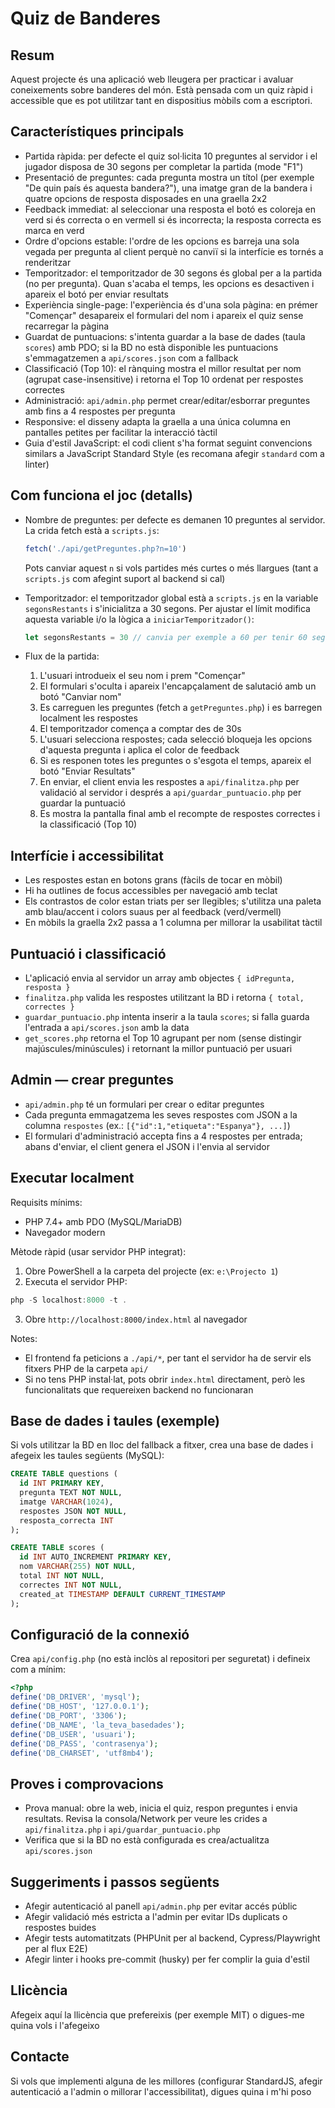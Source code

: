 # Quiz de Banderes

Resum
-----
Aquest projecte és una aplicació web lleugera per practicar i avaluar coneixements sobre banderes del món. Està pensada com un quiz ràpid i accessible que es pot utilitzar tant en dispositius mòbils com a escriptori.

Característiques principals
---------------------------
- Partida ràpida: per defecte el quiz sol·licita 10 preguntes al servidor i el jugador disposa de 30 segons per completar la partida (mode "F1")
- Presentació de preguntes: cada pregunta mostra un títol (per exemple "De quin país és aquesta bandera?"), una imatge gran de la bandera i quatre opcions de resposta disposades en una graella 2x2
- Feedback immediat: al seleccionar una resposta el botó es coloreja en verd si és correcta o en vermell si és incorrecta; la resposta correcta es marca en verd
- Ordre d'opcions estable: l'ordre de les opcions es barreja una sola vegada per pregunta al client perquè no canviï si la interfície es tornés a renderitzar
- Temporitzador: el temporitzador de 30 segons és global per a la partida (no per pregunta). Quan s'acaba el temps, les opcions es desactiven i apareix el botó per enviar resultats
- Experiència single-page: l'experiència és d'una sola pàgina: en prémer "Començar" desapareix el formulari del nom i apareix el quiz sense recarregar la pàgina
- Guardat de puntuacions: s'intenta guardar a la base de dades (taula `scores`) amb PDO; si la BD no està disponible les puntuacions s'emmagatzemen a `api/scores.json` com a fallback
- Classificació (Top 10): el rànquing mostra el millor resultat per nom (agrupat case-insensitive) i retorna el Top 10 ordenat per respostes correctes
- Administració: `api/admin.php` permet crear/editar/esborrar preguntes amb fins a 4 respostes per pregunta
- Responsive: el disseny adapta la graella a una única columna en pantalles petites per facilitar la interacció tàctil
- Guia d'estil JavaScript: el codi client s'ha format seguint convencions similars a JavaScript Standard Style (es recomana afegir `standard` com a linter)

Com funciona el joc (detalls)
-----------------------------
- Nombre de preguntes: per defecte es demanen 10 preguntes al servidor. La crida fetch està a `scripts.js`:

  ```js
  fetch('./api/getPreguntes.php?n=10')
  ```

  Pots canviar aquest `n` si vols partides més curtes o més llargues (tant a `scripts.js` com afegint suport al backend si cal)

- Temporitzador: el temporitzador global està a `scripts.js` en la variable `segonsRestants` i s'inicialitza a 30 segons. Per ajustar el límit modifica aquesta variable i/o la lògica a `iniciarTemporitzador()`:

  ```js
  let segonsRestants = 30 // canvia per exemple a 60 per tenir 60 segons
  ```

- Flux de la partida:
  1. L'usuari introdueix el seu nom i prem "Començar"
  2. El formulari s'oculta i apareix l'encapçalament de salutació amb un botó "Canviar nom"
  3. Es carreguen les preguntes (fetch a `getPreguntes.php`) i es barregen localment les respostes
  4. El temporitzador comença a comptar des de 30s
  5. L'usuari selecciona respostes; cada selecció bloqueja les opcions d'aquesta pregunta i aplica el color de feedback
  6. Si es responen totes les preguntes o s'esgota el temps, apareix el botó "Enviar Resultats"
  7. En enviar, el client envia les respostes a `api/finalitza.php` per validació al servidor i després a `api/guardar_puntuacio.php` per guardar la puntuació
  8. Es mostra la pantalla final amb el recompte de respostes correctes i la classificació (Top 10)

Interfície i accessibilitat
--------------------------
- Les respostes estan en botons grans (fàcils de tocar en mòbil)
- Hi ha outlines de focus accessibles per navegació amb teclat
- Els contrastos de color estan triats per ser llegibles; s'utilitza una paleta amb blau/accent i colors suaus per al feedback (verd/vermell)
- En mòbils la graella 2x2 passa a 1 columna per millorar la usabilitat tàctil

Puntuació i classificació
-------------------------
- L'aplicació envia al servidor un array amb objectes `{ idPregunta, resposta }`
- `finalitza.php` valida les respostes utilitzant la BD i retorna `{ total, correctes }`
- `guardar_puntuacio.php` intenta inserir a la taula `scores`; si falla guarda l'entrada a `api/scores.json` amb la data
- `get_scores.php` retorna el Top 10 agrupant per nom (sense distingir majúscules/minúscules) i retornant la millor puntuació per usuari

Admin — crear preguntes
----------------------
- `api/admin.php` té un formulari per crear o editar preguntes
- Cada pregunta emmagatzema les seves respostes com JSON a la columna `respostes` (ex.: `[{"id":1,"etiqueta":"Espanya"}, ...]`)
- El formulari d'administració accepta fins a 4 respostes per entrada; abans d'enviar, el client genera el JSON i l'envia al servidor

Executar localment
------------------
Requisits mínims:
- PHP 7.4+ amb PDO (MySQL/MariaDB)
- Navegador modern

Mètode ràpid (usar servidor PHP integrat):

1. Obre PowerShell a la carpeta del projecte (ex: `e:\Projecto 1`)
2. Executa el servidor PHP:

```powershell
php -S localhost:8000 -t .
```

3. Obre `http://localhost:8000/index.html` al navegador

Notes:
- El frontend fa peticions a `./api/*`, per tant el servidor ha de servir els fitxers PHP de la carpeta `api/`
- Si no tens PHP instal·lat, pots obrir `index.html` directament, però les funcionalitats que requereixen backend no funcionaran

Base de dades i taules (exemple)
-------------------------------
Si vols utilitzar la BD en lloc del fallback a fitxer, crea una base de dades i afegeix les taules següents (MySQL):

```sql
CREATE TABLE questions (
  id INT PRIMARY KEY,
  pregunta TEXT NOT NULL,
  imatge VARCHAR(1024),
  respostes JSON NOT NULL,
  resposta_correcta INT
);

CREATE TABLE scores (
  id INT AUTO_INCREMENT PRIMARY KEY,
  nom VARCHAR(255) NOT NULL,
  total INT NOT NULL,
  correctes INT NOT NULL,
  created_at TIMESTAMP DEFAULT CURRENT_TIMESTAMP
);
```

Configuració de la connexió
---------------------------
Crea `api/config.php` (no està inclòs al repositori per seguretat) i defineix com a mínim:

```php
<?php
define('DB_DRIVER', 'mysql');
define('DB_HOST', '127.0.0.1');
define('DB_PORT', '3306');
define('DB_NAME', 'la_teva_basedades');
define('DB_USER', 'usuari');
define('DB_PASS', 'contrasenya');
define('DB_CHARSET', 'utf8mb4');
```

Proves i comprovacions
----------------------
- Prova manual: obre la web, inicia el quiz, respon preguntes i envia resultats. Revisa la consola/Network per veure les crides a `api/finalitza.php` i `api/guardar_puntuacio.php`
- Verifica que si la BD no està configurada es crea/actualitza `api/scores.json`

Suggeriments i passos següents
------------------------------
- Afegir autenticació al panell `api/admin.php` per evitar accés públic
- Afegir validació més estricta a l'admin per evitar IDs duplicats o respostes buides
- Afegir tests automatitzats (PHPUnit per al backend, Cypress/Playwright per al flux E2E)
- Afegir linter i hooks pre-commit (husky) per fer complir la guia d'estil

Llicència
--------
Afegeix aquí la llicència que prefereixis (per exemple MIT) o digues-me quina vols i l'afegeixo

Contacte
--------
Si vols que implementi alguna de les millores (configurar StandardJS, afegir autenticació a l'admin o millorar l'accessibilitat), digues quina i m'hi poso
